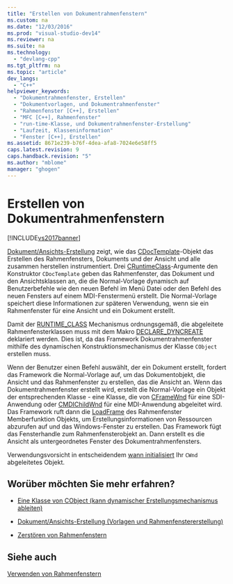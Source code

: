 ```yaml
---
title: "Erstellen von Dokumentrahmenfenstern"
ms.custom: na
ms.date: "12/03/2016"
ms.prod: "visual-studio-dev14"
ms.reviewer: na
ms.suite: na
ms.technology: 
  - "devlang-cpp"
ms.tgt_pltfrm: na
ms.topic: "article"
dev_langs: 
  - "C++"
helpviewer_keywords: 
  - "Dokumentrahmenfenster, Erstellen"
  - "Dokumentvorlagen, und Dokumentrahmenfenster"
  - "Rahmenfenster [C++], Erstellen"
  - "MFC [C++], Rahmenfenster"
  - "run-time-Klasse, und Dokumentrahmenfenster-Erstellung"
  - "Laufzeit, Klasseninformation"
  - "Fenster [C++], Erstellen"
ms.assetid: 8671e239-b76f-4dea-afa8-7024e6e58ff5
caps.latest.revision: 9
caps.handback.revision: "5"
ms.author: "mblome"
manager: "ghogen"
---
```

# Erstellen von Dokumentrahmenfenstern
[!INCLUDE[vs2017banner](../assembler/inline/includes/vs2017banner.md)]

[Dokument\/Ansichts\-Erstellung](../mfc/document-view-creation.md) zeigt, wie das [CDocTemplate](../mfc/reference/cdoctemplate-class.md)\-Objekt das Erstellen des Rahmenfensters, Dokuments und der Ansicht und alle zusammen herstellen instrumentiert.  Drei [CRuntimeClass](../mfc/reference/cruntimeclass-structure.md)\-Argumente den Konstruktor `CDocTemplate` geben das Rahmenfenster, das Dokument und den Ansichtsklassen an, die die Normal\-Vorlage dynamisch auf Benutzerbefehle wie den neuen Befehl im Menü Datei oder den Befehl des neuen Fensters auf einem MDI\-Fenstermenü erstellt.  Die Normal\-Vorlage speichert diese Informationen zur späteren Verwendung, wenn sie ein Rahmenfenster für eine Ansicht und ein Dokument erstellt.  
  
 Damit der [RUNTIME\_CLASS](../Topic/RUNTIME_CLASS.md) Mechanismus ordnungsgemäß, die abgeleitete Rahmenfensterklassen muss mit dem Makro [DECLARE\_DYNCREATE](../Topic/DECLARE_DYNCREATE.md) deklariert werden.  Dies ist, da das Framework Dokumentrahmenfenster mithilfe des dynamischen Konstruktionsmechanismus der Klasse `CObject` erstellen muss.  
  
 Wenn der Benutzer einen Befehl auswählt, der ein Dokument erstellt, fordert das Framework die Normal\-Vorlage auf, um das Dokumentobjekt, die Ansicht und das Rahmenfenster zu erstellen, das die Ansicht an.  Wenn das Dokumentrahmenfenster erstellt wird, erstellt die Normal\-Vorlage ein Objekt der entsprechenden Klasse \- eine Klasse, die von [CFrameWnd](../mfc/reference/cframewnd-class.md) für eine SDI\-Anwendung oder [CMDIChildWnd](../mfc/reference/cmdichildwnd-class.md) für eine MDI\-Anwendung abgeleitet wird.  Das Framework ruft dann die [LoadFrame](../Topic/CFrameWnd::LoadFrame.md) des Rahmenfenster Memberfunktion Objekts, um Erstellungsinformationen von Ressourcen abzurufen auf und das Windows\-Fenster zu erstellen.  Das Framework fügt das Fensterhandle zum Rahmenfensterobjekt an.  Dann erstellt es die Ansicht als untergeordnetes Fenster des Dokumentrahmenfensters.  
  
 Verwendungsvorsicht in entscheidendem [wann initialisiert](../mfc/when-to-initialize-cwnd-objects.md) Ihr `CWnd` abgeleitetes Objekt.  
  
## Worüber möchten Sie mehr erfahren?  
  
-   [Eine Klasse von CObject \(kann dynamischer Erstellungsmechanismus ableiten\)](../mfc/deriving-a-class-from-cobject.md)  
  
-   [Dokument\/Ansichts\-Erstellung \(Vorlagen und Rahmenfenstererstellung\)](../mfc/document-view-creation.md)  
  
-   [Zerstören von Rahmenfenstern](../mfc/destroying-frame-windows.md)  
  
## Siehe auch  
 [Verwenden von Rahmenfenstern](../mfc/using-frame-windows.md)